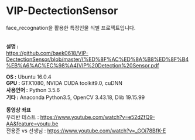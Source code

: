 # VIP-DectectionSensor
face_recognation을 활용한 특정인물 식별 프로젝트입니다. <br><br>

**설명 :** <br>
https://github.com/baek0618/VIP-DectectionSensor/blob/master/(%ED%8F%AC%ED%8A%B8%ED%8F%B4%EB%A6%AC%EC%98%A4)VIP%20Detection%20Sensor.pdf <br>

**OS :** Ubuntu 16.0.4 <br>
**GPU :** GTX1080, NVIDA CUDA toolkit9.0, cuDNN <br>
**사용언어 :** Python 3.5.6 <br>
**기타 :** Anaconda Python3.5, OpenCV 3.43.18, Dlib 19.15.99 <br>


**동영상 좌표**<br>
우리반 테스트 : https://www.youtube.com/watch?v=e52dZfQ9-AA&feature=youtu.be<br>
전용준 vs 선생님 : https://www.youtube.com/watch?v=_GOi78BfK-E<br>
